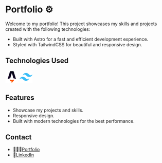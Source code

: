 # Portfolio ⚙️

Welcome to my portfolio! This project showcases my skills and projects created with the following technologies:

- Built with Astro for a fast and efficient development experience.
- Styled with TailwindCSS for beautiful and responsive design.

## Technologies Used
<div><img src="https://raw.githubusercontent.com/devicons/devicon/master/icons/astro/astro-original.svg" alt="react" width="40" height="40"/>

<img src="https://raw.githubusercontent.com/devicons/devicon/master/icons/tailwindcss/tailwindcss-original.svg" alt="tailwindcss" width="40" height="40"/>
</div>

## Features

- Showcase my projects and skills.
- Responsive design.
- Built with modern technologies for the best performance.


## Contact

- 👩🏻‍💻[Portfolio](https://oriolsepulveda.netlify.app) 
- 👥[LinkedIn](https://www.linkedin.com/in/oriol-sepulveda) 
